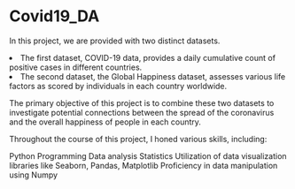 # Covid19_DA

In this project, we are provided with two distinct datasets. 
<li>The first dataset, COVID-19 data, provides a daily cumulative count of positive cases in different countries. 
<li>The second dataset, the Global Happiness dataset, assesses various life factors as scored by individuals in each country worldwide.

The primary objective of this project is to combine these two datasets to investigate potential connections between the spread of the coronavirus and the overall happiness of people in each country.

Throughout the course of this project, I honed various skills, including:

Python Programming
Data analysis
Statistics
Utilization of data visualization libraries like Seaborn, Pandas, Matplotlib
Proficiency in data manipulation using Numpy
